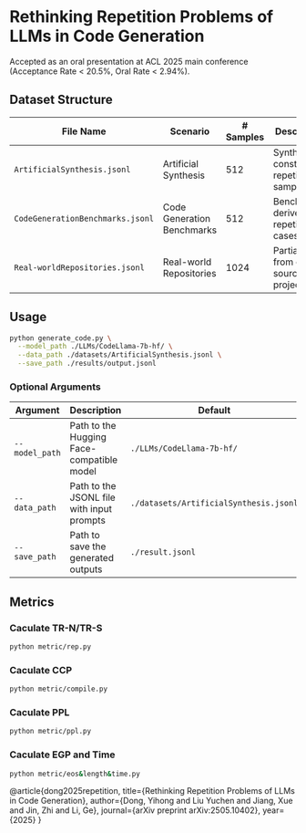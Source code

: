 # Rethinking Repetition Problems of LLMs in Code Generation
Accepted as an oral presentation at ACL 2025 main conference (Acceptance Rate < 20.5%, Oral Rate < 2.94%).

## Dataset Structure
| File Name                         | Scenario                  | # Samples | Description                                      |
|----------------------------------|---------------------------|-----------|--------------------------------------------------|
| `ArtificialSynthesis.jsonl`      | Artificial Synthesis      | 512       | Synthetically constructed repetition samples     |
| `CodeGenerationBenchmarks.jsonl` | Code Generation Benchmarks| 512       | Benchmark-derived LLM repetition cases          |
| `Real-worldRepositories.jsonl`   | Real-world Repositories   | 1024      | Partial code from open-source projects           |

## Usage
```bash
python generate_code.py \
  --model_path ./LLMs/CodeLlama-7b-hf/ \
  --data_path ./datasets/ArtificialSynthesis.jsonl \
  --save_path ./results/output.jsonl
```

### Optional Arguments

| Argument        | Description                                    | Default                              |
|----------------|------------------------------------------------|--------------------------------------|
| `--model_path`  | Path to the Hugging Face-compatible model      | `./LLMs/CodeLlama-7b-hf/`            |
| `--data_path`   | Path to the JSONL file with input prompts      | `./datasets/ArtificialSynthesis.jsonl` |
| `--save_path`   | Path to save the generated outputs             | `./result.jsonl`                     |

## Metrics
### Caculate TR-N/TR-S
```bash
python metric/rep.py
```

### Caculate CCP
```bash
python metric/compile.py
```

### Caculate PPL
```bash 
python metric/ppl.py
```

### Caculate EGP and Time
```bash 
python metric/eos&length&time.py
```

@article{dong2025repetition,
  title={Rethinking Repetition Problems of LLMs in Code Generation},
  author={Dong, Yihong and Liu Yuchen and Jiang, Xue and Jin, Zhi and Li, Ge},
  journal={arXiv preprint arXiv:2505.10402},
  year={2025}
}
